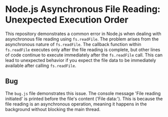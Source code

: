 # Node.js Asynchronous File Reading: Unexpected Execution Order

This repository demonstrates a common error in Node.js when dealing with asynchronous file reading using `fs.readFile`.  The problem arises from the asynchronous nature of `fs.readFile`. The callback function within `fs.readFile` executes only after the file reading is complete, but other lines of code continue to execute immediately after the `fs.readFile` call. This can lead to unexpected behavior if you expect the file data to be immediately available after calling `fs.readFile`.

## Bug

The `bug.js` file demonstrates this issue. The console message 'File reading initiated' is printed before the file's content ('File data:'). This is because the file reading is an asynchronous operation, meaning it happens in the background without blocking the main thread.